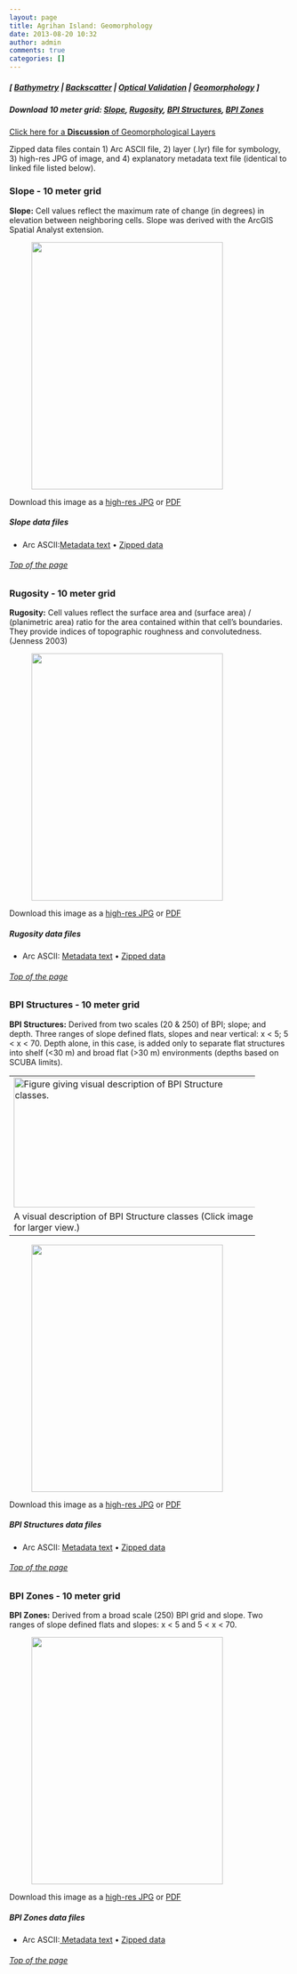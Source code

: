 ```yaml
---
layout: page
title: Agrihan Island: Geomorphology
date: 2013-08-20 10:32
author: admin
comments: true
categories: []
---
```

<h5 class="no_margin-top">[ <a href="http://www.soest.hawaii.edu/pibhmc/cms/data-by-location/cnmi-guam/agrihan-island/agrihan-island-bathymetry">Bathymetry</a> | <span class="style1"><a href="http://www.soest.hawaii.edu/pibhmc/cms/data-by-location/cnmi-guam/agrihan-island/agrihan-island-backscatter">Backscatter</a></span> | <a href="http://www.soest.hawaii.edu/pibhmc/cms/data-by-location/cnmi-guam/agrihan-island/agrihan-island-optical-validation">Optical Validation</a></span> | <a href="http://www.soest.hawaii.edu/pibhmc/cms/data-by-location/cnmi-guam/agrihan-island/agrihan-island-geomorphology">Geomorphology</a> ]</h5>
<h5>Download 10 meter grid:
<a href="#slope">Slope</a>, <a href="#rugosity">Rugosity</a>, <a href="#structures">BPI Structures</a>, <a href="#zones">BPI Zones</a></h5>
<a href="#geomorph">Click here for a <strong>Discussion</strong> of Geomorphological Layers </a>

Zipped data files contain 1) Arc ASCII file, 2) layer (.lyr) file for symbology, 3) high-res JPG of image, and 4) explanatory metadata text file (identical to linked file listed below).
<h3><a id="slope" name="slope"></a>Slope - 10 meter grid</h3>
<strong>Slope:</strong> Cell values reflect the maximum rate of change (in degrees) in elevation between neighboring cells. Slope was derived with the ArcGIS Spatial Analyst extension.

<a href="ftp://ftp.soest.hawaii.edu/pibhmc/website/data/cnmi-guam/benthichabitatlayers/agrihan_10m_slope.jpg"><img title="Tutuila slope gridded at 5 m." alt="" src="http://www.soest.hawaii.edu/pibhmc/CNMI_images/agrihan_10m_slope_445.jpg" width="344" height="445" border="0" hspace="40" /></a>

Download this image as a <a href="ftp://ftp.soest.hawaii.edu/pibhmc/website/data/cnmi-guam/benthichabitatlayers/ftp://ftp.soest.hawaii.edu/pibhmc/website/data/cnmi-guam/benthichabitatlayers/agrihan_10m_slope.jpg">high-res JPG</a> or <a href="ftp://ftp.soest.hawaii.edu/pibhmc/website/data/cnmi-guam/benthichabitatlayers/agrihan_10m_slope.pdf">PDF</a>
<h5>Slope data files</h5>
<ul>
	<li>Arc ASCII:<a href="ftp://ftp.soest.hawaii.edu/pibhmc/website/data/cnmi-guam/benthichabitatlayers/agrihan_10m_slp.txt">Metadata text</a> • <a href="ftp://ftp.soest.hawaii.edu/pibhmc/website/data/cnmi-guam/benthichabitatlayers/agrihan_10m_slope.zip">Zipped data</a></li>
</ul>
<h6><a href="#top">Top of the page</a></h6>
<h3><a id="rugosity" name="rugosity"></a>Rugosity - 10 meter grid</h3>
<strong>Rugosity:</strong> Cell values reflect the surface area and (surface area) / (planimetric area) ratio for the area contained within that cell’s boundaries. They provide indices of topographic roughness and convolutedness. (Jenness 2003)

<a href="ftp://ftp.soest.hawaii.edu/pibhmc/website/data/cnmi-guam/benthichabitatlayers/agrihan_10m_rugosity.jpg"><img title="Tutuila rugosity gridded at 5 m." alt="" src="http://www.soest.hawaii.edu/pibhmc/CNMI_images/agrihan_10m_rugosity_445.jpg" width="344" height="445" border="0" hspace="40" /></a>

Download this image as a <a href="ftp://ftp.soest.hawaii.edu/pibhmc/website/data/cnmi-guam/benthichabitatlayers/agrihan_10m_rugosity.jpg">high-res JPG</a> or <a href="ftp://ftp.soest.hawaii.edu/pibhmc/website/data/cnmi-guam/benthichabitatlayers/agrihan_10m_rugosity.pdf">PDF</a>
<h5>Rugosity data files</h5>
<ul>
	<li>Arc ASCII: <a href="ftp://ftp.soest.hawaii.edu/pibhmc/website/data/cnmi-guam/benthichabitatlayers/agrihan_10m_rug.txt">Metadata text</a> • <a href="ftp://ftp.soest.hawaii.edu/pibhmc/website/data/cnmi-guam/benthichabitatlayers/agrihan_10m_rugosity.zip">Zipped data</a></li>
</ul>
<h6><a href="#top">Top of the page</a></h6>
<h3><a id="structures" name="structures"></a>BPI Structures - 10 meter grid</h3>
<strong>BPI Structures:</strong> Derived from two scales (20 &amp; 250) of BPI; slope; and depth. Three ranges of slope defined flats, slopes and near vertical: x &lt; 5; 5 &lt; x &lt; 70. Depth alone, in this case, is added only to separate flat structures into shelf (&lt;30 m) and broad flat (&gt;30 m) environments (depths based on SCUBA limits).
<table style="width: 442px;" cellspacing="0" cellpadding="0">
<tbody>
<tr>
<td width="320" height="225"><a href="ftp://ftp.soest.hawaii.edu/pibhmc/website/webdocs/webtext&amp;figures/BPI_Structures_Define.jpg"><img title="A visual description of BPI Structure classes." alt="Figure giving visual description of BPI Structure classes." src="http://www.soest.hawaii.edu/pibhmc/CNMI_images/BPI_Structures_Define_445.jpg" width="438" height="234" border="0" /></a></td>
</tr>
<tr>
<td width="320" height="19">A visual description of BPI Structure classes (Click image for larger view.)</td>
</tr>
</tbody>
</table>
<a href="ftp://ftp.soest.hawaii.edu/pibhmc/website/data/cnmi-guam/benthichabitatlayers/agrihan_10m_BPIstructures.jpg"><img title="Tutuila BPI Structures gridded at 5 m." alt="" src="http://www.soest.hawaii.edu/pibhmc/CNMI_images/agrihan_10m_BPIstructures_445.jpg" width="344" height="445" border="0" hspace="40" /></a>

Download this image as a <a href="ftp://ftp.soest.hawaii.edu/pibhmc/website/data/cnmi-guam/benthichabitatlayers/agrihan_10m_BPIstructures.jpg">high-res JPG</a> or <a href="ftp://ftp.soest.hawaii.edu/pibhmc/website/data/cnmi-guam/benthichabitatlayers/agrihan_10m_BPIstructures.pdf">PDF</a>
<h5>BPI Structures data files</h5>
<ul>
	<li>Arc ASCII: <a href="ftp://ftp.soest.hawaii.edu/pibhmc/website/data/cnmi-guam/benthichabitatlayers/agrihan_10m_BPIstructures.txt">Metadata text</a> • <a href="ftp://ftp.soest.hawaii.edu/pibhmc/website/data/cnmi-guam/benthichabitatlayers/agrihan_10m_BPIstructures.zip">Zipped data</a></li>
</ul>
<h6><a href="#top">Top of the page</a></h6>
<h3><a id="zones" name="zones"></a>BPI Zones - 10 meter grid</h3>
<strong>BPI Zones:</strong> Derived from a broad scale (250) BPI grid and slope. Two ranges of slope defined flats and slopes: x &lt; 5 and 5 &lt; x &lt; 70.

<a href="ftp://ftp.soest.hawaii.edu/pibhmc/website/data/cnmi-guam/benthichabitatlayers/agrihan_10m_BPIzones.jpg"><img title="Tutuila BPI Zones gridded at 5 m." alt="" src="http://www.soest.hawaii.edu/pibhmc/CNMI_images/agrihan_10m_BPIzones_445.jpg" width="344" height="445" border="0" hspace="40" /></a>

Download this image as a <a href="ftp://ftp.soest.hawaii.edu/pibhmc/website/data/cnmi-guam/benthichabitatlayers/agrihan_10m_BPIzones.jpg">high-res JPG</a> or <a href="ftp://ftp.soest.hawaii.edu/pibhmc/website/data/cnmi-guam/benthichabitatlayers/agrihan_10m_BPIzones.pdf">PDF</a>
<h5>BPI Zones data files</h5>
<ul>
	<li>Arc ASCII:<a href="ftp://ftp.soest.hawaii.edu/pibhmc/website/data/cnmi-guam/benthichabitatlayers/agrihan_10m_BPIzones.txt"> Metadata text</a> • <a href="ftp://ftp.soest.hawaii.edu/pibhmc/website/data/cnmi-guam/benthichabitatlayers/agrihan_10m_BPIzones.zip">Zipped data</a></li>
</ul>
<h6><a href="#top">Top of the page</a></h6>
